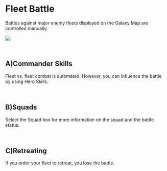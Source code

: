 # Fleet Battle

 Battles against major enemy fleets displayed on the Galaxy Map are controlled manually.

![](http://astrokings.s3.amazonaws.com/html/img/help/503_001fleetbattle.jpg)

<br>

## A)Commander Skills

 Fleet vs. fleet combat is automated. However, you can influence the battle by using Hero Skills.

<br>

## B)Squads

 Select the Squad box for more information on the squad and the battle status.

<br>

## C)Retreating

 If you order your fleet to retreat, you lose the battle.